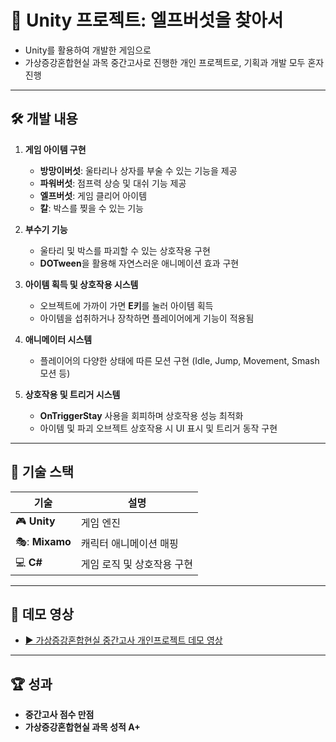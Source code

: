 # 🍄 Unity 프로젝트: 엘프버섯을 찾아서

- Unity를 활용하여 개발한 게임으로
- 가상증강혼합현실 과목 중간고사로 진행한 개인 프로젝트로, 기획과 개발 모두 혼자 진행

---

## 🛠️ 개발 내용
1. **게임 아이템 구현**
   - **방망이버섯**: 울타리나 상자를 부술 수 있는 기능을 제공
   - **파워버섯**: 점프력 상승 및 대쉬 기능 제공
   - **엘프버섯**: 게임 클리어 아이템
   - **칼**: 박스를 찢을 수 있는 기능

2. **부수기 기능**
   - 울타리 및 박스를 파괴할 수 있는 상호작용 구현
   - **DOTween**을 활용해 자연스러운 애니메이션 효과 구현

3. **아이템 획득 및 상호작용 시스템**
   - 오브젝트에 가까이 가면 **E키**를 눌러 아이템 획득
   - 아이템을 섭취하거나 장착하면 플레이어에게 기능이 적용됨

4. **애니메이터 시스템**
   - 플레이어의 다양한 상태에 따른 모션 구현 (Idle, Jump, Movement, Smash 모션 등)

5. **상호작용 및 트리거 시스템**
   - **OnTriggerStay** 사용을 회피하며 상호작용 성능 최적화
   - 아이템 및 파괴 오브젝트 상호작용 시 UI 표시 및 트리거 동작 구현

---

## 🧰 기술 스택
| **기술**                          | **설명**                           |
| --------------------------------- | --------------------------------- |
| 🎮 **Unity**                      | 게임 엔진                           |
| 🎭: **Mixamo**                      | 캐릭터 애니메이션 매핑               |
| 💻 **C#**                          | 게임 로직 및 상호작용 구현            |


---

## 🎥 데모 영상
- [▶️ 가상증강혼합현실 중간고사 개인프로젝트 데모 영상](https://youtu.be/aLpTavBMavk)

---

## 🏆 성과
- **중간고사 점수 만점**
- **가상증강혼합현실 과목 성적 A+**

